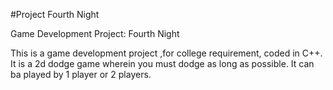 #Project Fourth Night

Game Development Project: Fourth Night

This is a game development project ,for college requirement, coded in C++.
It is a 2d dodge game wherein you must dodge as long as possible.
It can ba played by 1 player or 2 players.

